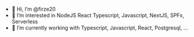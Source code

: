 - 👋 Hi, I’m @firze20
- 👀 I’m interested in NodeJS React Typescript, Javascript, NextJS, SPFx, Serverless
- 🌱 I’m currently working with Typescript, Javascript, React, Postgresql,   ...


<!---
FabioPin/FabioPin is a ✨ special ✨ repository because its `README.md` (this file) appears on your GitHub profile.
You can click the Preview link to take a look at your changes.
--->
